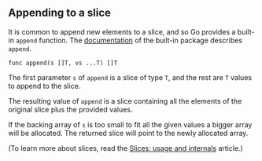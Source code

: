 ## Appending to a slice

It is common to append new elements to a slice, and so Go provides a built-in `append` function. The [documentation](/pkg/builtin/#append) of the built-in package describes `append`.

```
func append(s []T, vs ...T) []T
```

The first parameter `s` of `append` is a slice of type `T`, and the rest are `T` values to append to the slice.

The resulting value of `append` is a slice containing all the elements of the original slice plus the provided values.

If the backing array of `s` is too small to fit all the given values a bigger array will be allocated. The returned slice will point to the newly allocated array.

(To learn more about slices, read the [Slices: usage and internals](/blog/go-slices-usage-and-internals) article.)